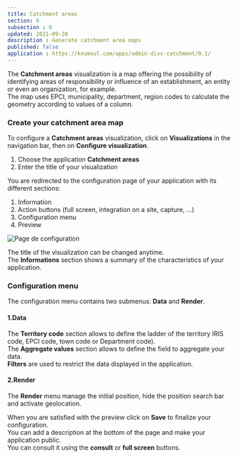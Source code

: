 ```yaml
---
title: Catchment areas
section: 6
subsection : 6
updated: 2021-09-20
description : Generate catchment area maps
published: false
application : https://koumoul.com/apps/admin-divs-catchment/0.1/
---
```


The **Catchment areas** visualization is a map offering the possibility of identifying areas of responsibility or influence of an establishment, an entity or even an organization, for example.  
The map uses EPCI, municipality, department, region codes to calculate the geometry according to values ​​of a column.


### Create your catchment area map

To configure a **Catchment areas** visualization, click on **Visualizations** in the navigation bar, then on **Configure visualization**.  

1. Choose the application **Catchment areas**
2. Enter the title of your visualization

<p>
</p>

You are redirected to the configuration page of your application with its different sections:  

1. Information
2. Action buttons (full screen, integration on a site, capture, ...)
3. Configuration menu
4. Preview

![Page de configuration](./images/user-guide-backoffice/chalandise-config.jpg)

The title of the visualization can be changed anytime.  
The **Informations** section shows a summary of the characteristics of your application.  

### Configuration menu


The configuration menu contains two submenus: **Data** and **Render**.  


#### 1.Data

The **Territory code** section allows to define the ladder of the territory IRIS code, EPCI code, town code  or Department code).  
The **Aggregate values** section allows to define the field to aggregate your data.  
**Filters** are used to restrict the data displayed in the application.

#### 2.Render


The **Render** menu manage the initial position, hide the position search bar and activate geolocation.

When you are satisfied with the preview click on **Save** to finalize your configuration.  
You can add a description at the bottom of the page and make your application public.  
You can consult it using the **consult** or **full screen** buttons.
